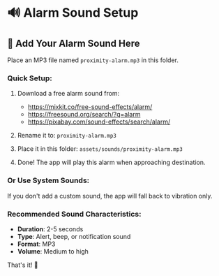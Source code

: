# 🔊 Alarm Sound Setup

## 📁 Add Your Alarm Sound Here

Place an MP3 file named `proximity-alarm.mp3` in this folder.

### Quick Setup:

1. Download a free alarm sound from:
   - https://mixkit.co/free-sound-effects/alarm/
   - https://freesound.org/search/?q=alarm
   - https://pixabay.com/sound-effects/search/alarm/

2. Rename it to: `proximity-alarm.mp3`

3. Place it in this folder: `assets/sounds/proximity-alarm.mp3`

4. Done! The app will play this alarm when approaching destination.

### Or Use System Sounds:

If you don't add a custom sound, the app will fall back to vibration only.

### Recommended Sound Characteristics:

- **Duration**: 2-5 seconds
- **Type**: Alert, beep, or notification sound
- **Format**: MP3
- **Volume**: Medium to high

That's it! 🎉

